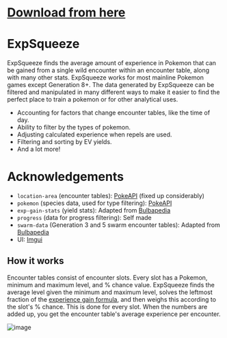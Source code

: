 # [Download from here](https://github.com/Pinsplash/ExpSqueeze/releases)

# ExpSqueeze
ExpSqueeze finds the average amount of experience in Pokemon that can be gained from a single wild encounter within an encounter table, along with many other stats. ExpSqueeze works for most mainline Pokemon games except Generation 8+. The data generated by ExpSqueeze can be filtered and manipulated in many different ways to make it easier to find the perfect place to train a pokemon or for other analytical uses.

* Accounting for factors that change encounter tables, like the time of day.
* Ability to filter by the types of pokemon.
* Adjusting calculated experience when repels are used.
* Filtering and sorting by EV yields.
* And a lot more!

# Acknowledgements
* `location-area` (encounter tables): [PokeAPI](https://github.com/PokeAPI/api-data/) (fixed up considerably)
* `pokemon` (species data, used for type filtering): [PokeAPI](https://github.com/PokeAPI/api-data/)
* `exp-gain-stats` (yield stats): Adapted from [Bulbapedia](https://bulbapedia.bulbagarden.net/wiki/List_of_Pok%C3%A9mon_by_effort_value_yield_(Generation_III))
* `progress` (data for progress filtering): Self made
* `swarm-data` (Generation 3 and 5 swarm encounter tables): Adapted from [Bulbapedia](https://bulbapedia.bulbagarden.net/wiki/Mass_outbreak)
* UI: [Imgui](https://github.com/ocornut/imgui)

## How it works
Encounter tables consist of encounter slots. Every slot has a Pokemon, minimum and maximum level, and % chance value. ExpSqueeze finds the average level given the minimum and maximum level, solves the leftmost fraction of the [experience gain formula](https://bulbapedia.bulbagarden.net/wiki/Experience#Gain_formula), and then weighs this according to the slot's % chance. This is done for every slot. When the numbers are added up, you get the encounter table's average experience per encounter.

![image](https://github.com/user-attachments/assets/1b4d884e-7554-4d87-b0b1-f4b2e5a1b7ba)
